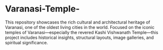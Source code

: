 # Varanasi-Temple-
This repository showcases the rich cultural and architectural heritage of Varanasi, one of the oldest living cities in the world. Focused on the iconic temples of Varanasi—especially the revered Kashi Vishwanath Temple—this project includes historical insights, structural layouts, image galleries, and spiritual significance.
